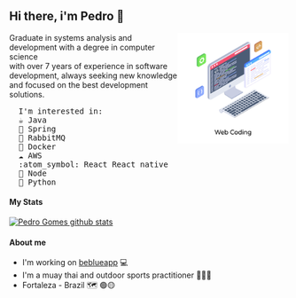 ## Hi there, i'm Pedro 👋

<img src="https://github.com/pehgomes/pehgomes/blob/master/Lovepik_com-450083974-Grab%20this%20amazing%20isometric%20illustration%20of%20web%20coding.png" min-width="400px" max-width="400px" width="200px" align="right">

<span style="font-family: sans-serif; font-size:2px;">

</span>
<p align="left"> 
  Graduate in systems analysis and development with a degree in computer science <br>
  with over 7 years of experience in software development, always seeking new knowledge and focused on the best development solutions.
</p>

<pre>
  I'm interested in:
  ☕ Java
  🍃 Spring
  📨 RabbitMQ
  🐳 Docker
  ☁️ AWS
  :atom_symbol: React React native
  🍃 Node
  🐍 Python
</pre>  

#### My Stats

[![Pedro Gomes github stats](https://github-readme-stats.vercel.app/api?username=pehgomes&include_all_commits=true&count_private=true&show_icons=true&line_height=15&title_color=FcFcFc&icon_color=fcfcfc&text_color=fcfcfc&bg_color=24292f)](https://github.com/pehgomes)

#### About me
- I'm working on [beblueapp](https://www.beblue.com.br/) 💻
- I'm a muay thai and outdoor sports practitioner 🥊🏃‍🚴‍
- Fortaleza - Brazil 🗺 🟢🟡
